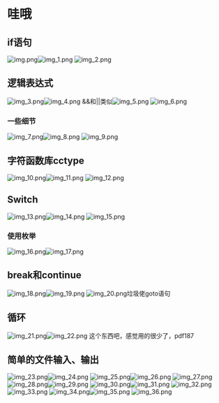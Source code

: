 # 哇哦
## if语句
![img.png](图片内容/第六章图片/img.png)![img_1.png](图片内容/第六章图片/img_1.png)
![img_2.png](图片内容/第六章图片/img_2.png)
## 逻辑表达式
![img_3.png](图片内容/第六章图片/img_3.png)![img_4.png](图片内容/第六章图片/img_4.png)
&&和||类似![img_5.png](图片内容/第六章图片/img_5.png)
![img_6.png](图片内容/第六章图片/img_6.png)
### 一些细节
![img_7.png](图片内容/第六章图片/img_7.png)![img_8.png](图片内容/第六章图片/img_8.png)
![img_9.png](图片内容/第六章图片/img_9.png)
## 字符函数库cctype
![img_10.png](图片内容/第六章图片/img_10.png)![img_11.png](图片内容/第六章图片/img_11.png)
![img_12.png](图片内容/第六章图片/img_12.png)
## Switch
![img_13.png](图片内容/第六章图片/img_13.png)![img_14.png](图片内容/第六章图片/img_14.png)
![img_15.png](图片内容/第六章图片/img_15.png)
### 使用枚举
![img_16.png](图片内容/第六章图片/img_16.png)![img_17.png](图片内容/第六章图片/img_17.png)
## break和continue
![img_18.png](图片内容/第六章图片/img_18.png)![img_19.png](图片内容/第六章图片/img_19.png)
![img_20.png](图片内容/第六章图片/img_20.png)垃圾佬goto语句
## 循环
![img_21.png](图片内容/第六章图片/img_21.png)![img_22.png](图片内容/第六章图片/img_22.png)
这个东西吧，感觉用的很少了，pdf187
## 简单的文件输入、输出
![img_23.png](图片内容/第六章图片/img_23.png)![img_24.png](图片内容/第六章图片/img_24.png)
![img_25.png](图片内容/第六章图片/img_25.png)![img_26.png](图片内容/第六章图片/img_26.png)
![img_27.png](图片内容/第六章图片/img_27.png)
![img_28.png](图片内容/第六章图片/img_28.png)![img_29.png](图片内容/第六章图片/img_29.png)
![img_30.png](图片内容/第六章图片/img_30.png)![img_31.png](图片内容/第六章图片/img_31.png)
![img_32.png](图片内容/第六章图片/img_32.png)![img_33.png](图片内容/第六章图片/img_33.png)
![img_34.png](图片内容/第六章图片/img_34.png)![img_35.png](图片内容/第六章图片/img_35.png)
![img_36.png](图片内容/第六章图片/img_36.png)